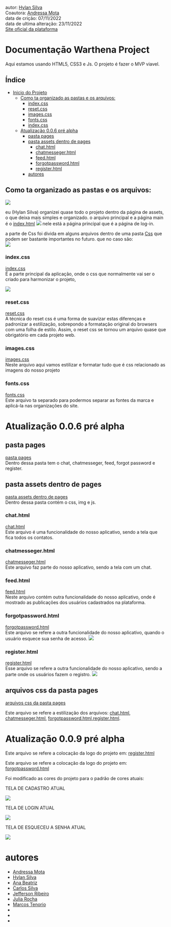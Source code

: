 autor: [Hylan Silva](https://github.com/hylansilva)<br>
Coautora: [Andressa Mota](https://github.com/andressamotaz) <br>
data de crição: 07/11/2022<br>
data de ultima alteração: 23/11/2022<br>
[Site oficial da plataforma](https://warthena.vercel.app)
# Documentação Warthena Project

Aqui estamos usando HTML5, CSS3 e Js. O projeto é fazer o MVP viavel.

## Índice 
- [Inicio do Projeto](#índice)
    - [Como ta organizado as pastas e os arquivos:](#como-ta-organizado-as-pastas-e-os-arquivos)
      - [index.css](#indexcss)
      - [reset.css](#resetcss)
      - [images.css](#imagescss)
      - [fonts.css](#fontscss)
      - [index.css](#indexcss)
  - [Atualização 0.0.6 pré alpha](#atualização-006-pré-alpha)
    - [pasta pages](#pasta-pages)
    - [ pasta assets dentro de pages](#pasta-assets-dentro-de-pages)
      - [chat.html](#chathtml)
      - [chatmesseger.html](#chatmessegerhtml)
      - [feed.html](#feedhtml)
      - [forgotpassword.html](#forgotpasswordhtml)
      - [register.html](#registerhtml)
    - [autores](#autores)

## Como ta organizado as pastas e os arquivos:
<img src="./assets/img/documentacao/fille-tree.png"/>

eu (Hylan Silva) organizei quase todo o projeto dentro da página de assets, o que deixa mais simples e organizado. o arquivo principal e a página main é o [index.html](index.html) <img src="./assets/img/documentacao/index-html.png"/> nele está a página principal que é a página de log-in. 

a parte de Css foi divida em alguns arquivos dentro de uma pasta [Css](./assets/css/) que podem ser bastante importantes no futuro. que no caso são:<br>
    <img src="./assets/img/documentacao/css-tree.png"/>

### index.css
[index.css](./assets/css/index.css)<br>
É a parte principal da aplicação, onde o css que normalmente vai ser o criado para harmonizar o projeto,  

<img src="./assets/img/documentacao/tela-login.png"><br>



### reset.css
[reset.css](./assets/css/reset.css)<br>
A técnica do reset css é uma forma de suavizar estas diferenças e padronizar a estilização, sobrepondo a formatação original do browsers com uma folha de estilo. Assim, o reset css se tornou um arquivo quase que obrigatório em cada projeto web.

### images.css
[images.css](./assets/css/images.css)<br>
Neste arquivo aqui vamos estilizar e formatar tudo que é css relacionado as imagens do nosso projeto
### fonts.css
[fonts.css](./assets/css/fonts.css)<br>
Este arquivo ta separado para podermos separar as fontes da marca e aplicá-la nas organizações do site.

# Atualização 0.0.6 pré alpha

## pasta pages 
[pasta pages](./assets/pages) <br>
Dentro dessa pasta tem o chat, chatmesseger, feed, forgot password e register.  

## pasta assets dentro de pages
[pasta assets dentro de pages](./assets/pages/assets) <br>
Dentro dessa pasta contém o css, img e js. 

### chat.html
[chat.html](./assets/pages/chat.html) <br>
Este arquivo é uma funcionalidade do nosso aplicativo, sendo a tela que fica todos os contatos. 

### chatmesseger.html
[chatmesseger.html](./assets/pages/chatmesseger.html) <br>
Este arquivo faz parte do nosso aplicativo, sendo a tela com um chat. 

### feed.html
[feed.html](./assets/pages/feed.html) <br>
Neste arquivo contém outra funcionalidade do nosso aplicativo, onde é mostrado as publicações dos usuários cadastrados na plataforma. 

### forgotpassword.html
[forgotpassword.html](./assets/pages/forgotpassword.html) <br>
Este arquivo se refere a outra funcionalidade do nosso aplicativo, quando o usuário esquece sua senha de acesso.
<img src="./assets/img/documentacao/esqueceu-senha.png">

### register.html
[register.html](./assets/pages/register.html) <br>
Esse arquivo se refere a outra funcionalidade do nosso aplicativo, sendo a parte onde os usuários fazem o registro. 
<img src="./assets/img/documentacao/tela-cadastro.png">

## arquivos css da pasta pages
[arquivos css da pasta pages](./assets/pages/assets/css)

Este arquivo se refere a estilização dos arquivos: [chat.html](./assets/pages/chat.html), [chatmesseger.html](./assets/pages/chatmesseger.html), [forgotpassword.html](./assets/pages/forgotpassword.html),[register.html](./assets/pages/register.html). 

# Atualização 0.0.9 pré alpha

Este arquivo se refere a colocação da logo do projeto em: [register.html](./assets/pages/register.html)

Este arquivo se refere a colocação da logo do projeto em: [forgotpassword.html](./assets/pages/forgotpassword.html)

Foi modificado as cores do projeto para o padrão de cores atuais:

TELA DE CADASTRO ATUAL

<img src="./assets/img/documentacao/tela-cadastro-atual.png">

TELA DE LOGIN ATUAL

<img src="./assets/img/documentacao/tela-login-atual.png">

TELA DE ESQUECEU A SENHA ATUAL

<img src="./assets/img/documentacao/esqueceu-senha-atual.png">



# autores
 - [Andressa Mota](https://github.com/andressamotaz)
 - [Hylan Silva](https://github.com/hylansilva)
 - [Ana Beatriz](https://github.com/ladyburkhardt)
 - [Carlos Silva](https://github.com/carllossillva)
 - [Jefferson Ribeiro](https://github.com/jeffersonribeiroti)
 - [Julia Rocha](http://github.com/juliarcoelho)
 - [Marcos Tenorio](https://github.com/MarcosTenorioDev)
 - 
 - 
 - 
